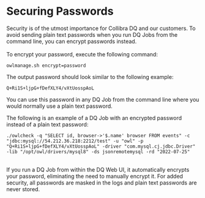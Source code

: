 # Securing Passwords

Security is of the utmost importance for Collibra DQ and our customers. To avoid sending plain text passwords when you run DQ Jobs from the command line, you can encrypt passwords instead. \
\
To encrypt your password, execute the following command:

```
owlmanage.sh encrypt=password
```

The output password should look similar to the following example:

```
Q+Ri1S+ljpG+fDefXLY4/vXtUosspAoL
```

You can use this password in any DQ Job from the command line where you would normally use a plain text password.&#x20;

The following is an example of a DQ Job with an encrypted password instead of a plain text password:

```
./owlcheck -q "SELECT id, browser->'$.name' browser FROM events" -c "jdbc:mysql://54.212.36.218:2212/test" -u "owl" -p "Q+Ri1S+ljpG+fDefXLY4/vXtUosspAoL" -driver "com.mysql.cj.jdbc.Driver" -lib "/opt/owl/drivers/mysql8" -ds jsonremotemysql -rd "2022-07-25"
```

\
If you run a DQ Job from within the DQ Web UI, it automatically encrypts your password, eliminating the need to manually encrypt it. For added security, all passwords are masked in the logs and plain text passwords are never stored.
